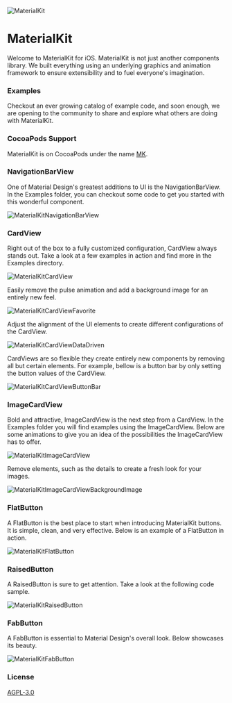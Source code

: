 ![MaterialKit](http://www.materialkit.io/MK/MaterialKit.png)

# MaterialKit

Welcome to MaterialKit for iOS. MaterialKit is not just another components library. We built everything using an underlying graphics and animation framework to ensure extensibility and to fuel everyone's imagination.

### Examples

Checkout an ever growing catalog of example code, and soon enough, we are opening to the community to share and explore what others are doing with MaterialKit.

### CocoaPods Support

MaterialKit is on CocoaPods under the name [MK](https://cocoapods.org/?q=MK).

### NavigationBarView

One of Material Design's greatest additions to UI is the NavigationBarView. In the Examples folder, you can checkout some code to get you started with this wonderful component.

![MaterialKitNavigationBarView](http://www.materialkit.io/MK/MaterialKitNavigationBarView.gif)

### CardView

Right out of the box to a fully customized configuration, CardView always stands out. Take a look at a few examples in action and find more in the Examples directory.

![MaterialKitCardView](http://www.materialkit.io/MK/MaterialKitCardView.gif)

Easily remove the pulse animation and add a background image for an entirely new feel.

![MaterialKitCardViewFavorite](http://www.materialkit.io/MK/MaterialKitCardViewFavorite.gif)

Adjust the alignment of the UI elements to create different configurations of the CardView.

![MaterialKitCardViewDataDriven](http://www.materialkit.io/MK/MaterialKitCardViewDataDriven.gif)

CardViews are so flexible they create entirely new components by removing all but certain elements. For example, bellow is a button bar by only setting the button values of the CardView.

![MaterialKitCardViewButtonBar](http://www.materialkit.io/MK/MaterialKitCardViewButtonBar.gif)

### ImageCardView

Bold and attractive, ImageCardView is the next step from a CardView. In the Examples folder you will find examples using the ImageCardView. Below are some animations to give you an idea of the possibilities the ImageCardView has to offer.

![MaterialKitImageCardView](http://www.materialkit.io/MK/MaterialKitImageCardView.gif)

Remove elements, such as the details to create a fresh look for your images.

![MaterialKitImageCardViewBackgroundImage](http://www.materialkit.io/MK/MaterialKitImageCardViewBackgroundImage.gif)

### FlatButton

A FlatButton is the best place to start when introducing MaterialKit buttons. It is simple, clean, and very effective. Below is an example of a FlatButton in action.

![MaterialKitFlatButton](http://www.materialkit.io/MK/MaterialKitFlatButton.gif)

### RaisedButton

A RaisedButton is sure to get attention. Take a look at the following code sample.

![MaterialKitRaisedButton](http://www.materialkit.io/MK/MaterialKitRaisedButton.gif)

### FabButton

A FabButton is essential to Material Design's overall look. Below showcases its beauty.

![MaterialKitFabButton](http://www.materialkit.io/MK/MaterialKitFabButton.gif)

### License

[AGPL-3.0](http://choosealicense.com/licenses/agpl-3.0/)

